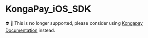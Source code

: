 # KongaPay_iOS_SDK
:no_entry:  :rotating_light:
This is no longer supported, please consider using [Kongapay Documentation](https://kongapay.github.io) instead.

